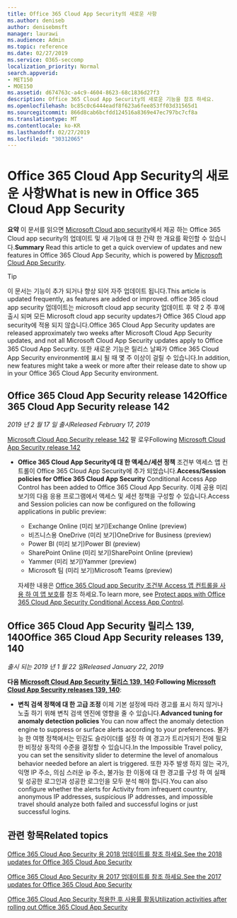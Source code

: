 ```yaml
---
title: Office 365 Cloud App Security의 새로운 사항
ms.author: deniseb
author: denisebmsft
manager: laurawi
ms.audience: Admin
ms.topic: reference
ms.date: 02/27/2019
ms.service: O365-seccomp
localization_priority: Normal
search.appverid:
- MET150
- MOE150
ms.assetid: d674763c-a4c9-4604-8623-68c1836d27f3
description: Office 365 Cloud App Security의 새로운 기능을 참조 하세요.
ms.openlocfilehash: bc85c0c6444eadf8f623a6fee853ff03d31565d1
ms.sourcegitcommit: 866d8cab6bcfdd124516a8369e47ec797bc7cf8a
ms.translationtype: MT
ms.contentlocale: ko-KR
ms.lasthandoff: 02/27/2019
ms.locfileid: "30312065"
---
```

# <a name="what-is-new-in-office-365-cloud-app-security"></a><span data-ttu-id="a5a24-103">Office 365 Cloud App Security의 새로운 사항</span><span class="sxs-lookup"><span data-stu-id="a5a24-103">What is new in Office 365 Cloud App Security</span></span>

<span data-ttu-id="a5a24-104">**요약** 이 문서를 읽으면 [Microsoft Cloud app security](https://aka.ms/whatiscas)에서 제공 하는 Office 365 Cloud app security의 업데이트 및 새 기능에 대 한 간략 한 개요를 확인할 수 있습니다.</span><span class="sxs-lookup"><span data-stu-id="a5a24-104">**Summary** Read this article to get a quick overview of updates and new features in Office 365 Cloud App Security, which is powered by [Microsoft Cloud App Security](https://aka.ms/whatiscas).</span></span>
  
> [!TIP]
> <span data-ttu-id="a5a24-105">이 문서는 기능이 추가 되거나 향상 되어 자주 업데이트 됩니다.</span><span class="sxs-lookup"><span data-stu-id="a5a24-105">This article is updated frequently, as features are added or improved.</span></span> <span data-ttu-id="a5a24-106">office 365 cloud app security 업데이트는 microsoft cloud app security 업데이트 후 약 2 주 후에 출시 되며 모든 Microsoft cloud app security updates가 Office 365 Cloud app security에 적용 되지 않습니다.</span><span class="sxs-lookup"><span data-stu-id="a5a24-106">Office 365 Cloud App Security updates are released approximately two weeks after Microsoft Cloud App Security updates, and not all Microsoft Cloud App Security updates apply to Office 365 Cloud App Security.</span></span> <span data-ttu-id="a5a24-107">또한 새로운 기능은 릴리스 날짜가 Office 365 Cloud App Security environment에 표시 될 때 몇 주 이상이 걸릴 수 있습니다.</span><span class="sxs-lookup"><span data-stu-id="a5a24-107">In addition, new features might take a week or more after their release date to show up in your Office 365 Cloud App Security environment.</span></span>

## <a name="office-365-cloud-app-security-release-142"></a><span data-ttu-id="a5a24-108">Office 365 Cloud App Security release 142</span><span class="sxs-lookup"><span data-stu-id="a5a24-108">Office 365 Cloud App Security release 142</span></span>

<span data-ttu-id="a5a24-109">*2019 년 2 월 17 일 출시*</span><span class="sxs-lookup"><span data-stu-id="a5a24-109">*Released February 17, 2019*</span></span>

<span data-ttu-id="a5a24-110">[Microsoft Cloud App Security release 142](https://docs.microsoft.com/en-us/cloud-app-security/release-notes#cloud-app-security-release-142) 팔 로우</span><span class="sxs-lookup"><span data-stu-id="a5a24-110">Following  [Microsoft Cloud App Security release 142](https://docs.microsoft.com/en-us/cloud-app-security/release-notes#cloud-app-security-release-142)</span></span>

- <span data-ttu-id="a5a24-111">**Office 365 Cloud App Security에 대 한 액세스/세션 정책** 조건부 액세스 앱 컨트롤이 Office 365 Cloud App Security에 추가 되었습니다.</span><span class="sxs-lookup"><span data-stu-id="a5a24-111">**Access/Session policies for Office 365 Cloud App Security** Conditional Access App Control has been added to Office 365 Cloud App Security.</span></span> <span data-ttu-id="a5a24-112">이제 공용 미리 보기의 다음 응용 프로그램에서 액세스 및 세션 정책을 구성할 수 있습니다.</span><span class="sxs-lookup"><span data-stu-id="a5a24-112">Access and Session policies can now be configured on the following applications in public preview:</span></span>
    - <span data-ttu-id="a5a24-113">Exchange Online (미리 보기)</span><span class="sxs-lookup"><span data-stu-id="a5a24-113">Exchange Online (preview)</span></span>
    - <span data-ttu-id="a5a24-114">비즈니스용 OneDrive (미리 보기)</span><span class="sxs-lookup"><span data-stu-id="a5a24-114">OneDrive for Business (preview)</span></span>
    - <span data-ttu-id="a5a24-115">Power BI (미리 보기)</span><span class="sxs-lookup"><span data-stu-id="a5a24-115">Power BI (preview)</span></span>
    - <span data-ttu-id="a5a24-116">SharePoint Online (미리 보기)</span><span class="sxs-lookup"><span data-stu-id="a5a24-116">SharePoint Online (preview)</span></span>
    - <span data-ttu-id="a5a24-117">Yammer (미리 보기)</span><span class="sxs-lookup"><span data-stu-id="a5a24-117">Yammer (preview)</span></span>
    - <span data-ttu-id="a5a24-118">Microsoft 팀 (미리 보기)</span><span class="sxs-lookup"><span data-stu-id="a5a24-118">Microsoft Teams (preview)</span></span>

    <span data-ttu-id="a5a24-119">자세한 내용은 [Office 365 Cloud app Security 조건부 Access 앱 컨트롤을 사용 하 여 앱 보호](ocas-conditional-access-app-control.md)를 참조 하세요.</span><span class="sxs-lookup"><span data-stu-id="a5a24-119">To learn more, see [Protect apps with Office 365 Cloud App Security Conditional Access App Control](ocas-conditional-access-app-control.md).</span></span>

## <a name="office-365-cloud-app-security-releases-139-140"></a><span data-ttu-id="a5a24-120">Office 365 Cloud App Security 릴리스 139, 140</span><span class="sxs-lookup"><span data-stu-id="a5a24-120">Office 365 Cloud App Security releases 139, 140</span></span>

<span data-ttu-id="a5a24-121">*출시 되는 2019 년 1 월 22 일*</span><span class="sxs-lookup"><span data-stu-id="a5a24-121">*Released January 22, 2019*</span></span>

<span data-ttu-id="a5a24-122">**다음 [Microsoft Cloud App Security 릴리스 139, 140](https://docs.microsoft.com/cloud-app-security/release-notes#cloud-app-security-release-139-140)**:</span><span class="sxs-lookup"><span data-stu-id="a5a24-122">**Following [Microsoft Cloud App Security releases 139, 140](https://docs.microsoft.com/cloud-app-security/release-notes#cloud-app-security-release-139-140)**:</span></span>

- <span data-ttu-id="a5a24-123">**변칙 검색 정책에 대 한 고급 조정** 이제 기본 설정에 따라 경고를 표시 하지 않거나 노출 하기 위해 변칙 검색 엔진에 영향을 줄 수 있습니다.</span><span class="sxs-lookup"><span data-stu-id="a5a24-123">**Advanced tuning for anomaly detection policies** You can now affect the anomaly detection engine to suppress or surface alerts according to your preferences.</span></span> <span data-ttu-id="a5a24-124">불가능 한 여행 정책에서는 민감도 슬라이더를 설정 하 여 경고가 트리거되기 전에 필요한 비정상 동작의 수준을 결정할 수 있습니다.</span><span class="sxs-lookup"><span data-stu-id="a5a24-124">In the Impossible Travel policy, you can set the sensitivity slider to determine the level of anomalous behavior needed before an alert is triggered.</span></span> <span data-ttu-id="a5a24-125">또한 자주 발생 하지 않는 국가, 익명 IP 주소, 의심 스러운 ip 주소, 불가능 한 이동에 대 한 경고를 구성 하 여 실패 및 성공한 로그인과 성공한 로그인을 모두 분석 해야 합니다.</span><span class="sxs-lookup"><span data-stu-id="a5a24-125">You can also configure whether the alerts for Activity from infrequent country, anonymous IP addresses, suspicious IP addresses, and impossible travel should analyze both failed and successful logins or just successful logins.</span></span> 

## <a name="related-topics"></a><span data-ttu-id="a5a24-126">관련 항목</span><span class="sxs-lookup"><span data-stu-id="a5a24-126">Related topics</span></span>

[<span data-ttu-id="a5a24-127">Office 365 Cloud App Security 용 2018 업데이트를 참조 하세요.</span><span class="sxs-lookup"><span data-stu-id="a5a24-127">See the 2018 updates for Office 365 Cloud App Security</span></span>](new-in-office-365-cas-2018.md)

[<span data-ttu-id="a5a24-128">Office 365 Cloud App Security 용 2017 업데이트를 참조 하세요.</span><span class="sxs-lookup"><span data-stu-id="a5a24-128">See the 2017 updates for Office 365 Cloud App Security</span></span>](new-in-office-365-cas-2017.md)
    
[<span data-ttu-id="a5a24-129">Office 365 Cloud App Security 적용한 후 사용률 활동</span><span class="sxs-lookup"><span data-stu-id="a5a24-129">Utilization activities after rolling out Office 365 Cloud App Security</span></span>](utilization-activities-for-ocas.md)